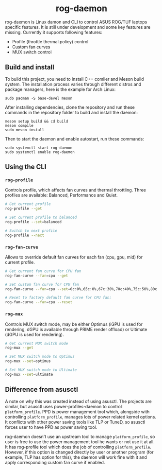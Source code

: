 <h1 align="center">rog-daemon</h1>

rog-daemon is Linux damon and CLI to control ASUS ROG/TUF laptops specific features. It is still under development and some key features are missing. Currently it supports following features:

- Profile (throttle thermal policy) control
- Custom fan curves
- MUX switch control

## Build and install

To build this project, you need to install C++ comiler and Meson build system. The installation process varies through different distros and package managers, here is the example for Arch Linux:

```
sudo pacman -S base-devel meson
```

After installing dependencies, clone the repository and run these commands in the repository folder to build and install the daemon:

```
meson setup build && cd build
meson compile
sudo meson install
```

Then to start the daemon and enable autostart, run these commands:

```
sudo systemctl start rog-daemon
sudo systemctl enable rog-daemon
```

## Using the CLI

### `rog-profile`

Controls profile, which affects fan curves and thermal throttling. Three profiles are available: Balanced, Performance and Quiet.

```bash
# Get current profile
rog-profile --get

# Set current profile to balanced
rog-profile --set=balanced

# Switch to next profile
rog-profile --next
```

### `rog-fan-curve`

Allows to override default fan curves for each fan (cpu, gpu, mid) for current profile.

```bash
# Get current fan curve for CPU fan
rog-fan-curve --fan=cpu --get

# Set custom fan curve for CPU fan
rog-fan-curve --fan=cpu --set=0c:0%,65c:0%,67c:30%,70c:40%,75c:50%,80c:60%,85c:80%,90c:90%

# Reset to factory default fan curve for CPU fan:
rog-fan-curve --fan=cpu --reset
```

### `rog-mux`

Controls MUX switch mode, may be either Optimus (iGPU is used for rendering, dGPU is available through PRIME render offload) or Ultimate (dGPU is used for rendering).

```bash
# Get current MUX switch mode
rog-mux --get

# Set MUX switch mode to Optimus
rog-mux --set=optimus

# Set MUX switch mode to Ultimate
rog-mux --set=ultimate
```

## Difference from asusctl

A note on why this was created instead of using asusctl. The projects are similar, but asusctl uses power-profiles-daemon to control `platform_profile`. PPD is power management tool which,
alongside with controlling `platform_profile`, manages lots of power related kernel options. It conflicts with other power saving tools like TLP or TuneD, so asusctl forces user to have PPD as
power saving tool.

rog-daemon doesn't use an upstream tool to manage `platform_profile`, so user is free to use the power management tool he wants or not use it at all. It has rog-profile tool which does the
job of controlling `platform_profile`. However, if this option is changed directly by user or another program (for example, TLP has option for this), the daemon will work fine with it and
apply corresponding custom fan curve if enabled.
